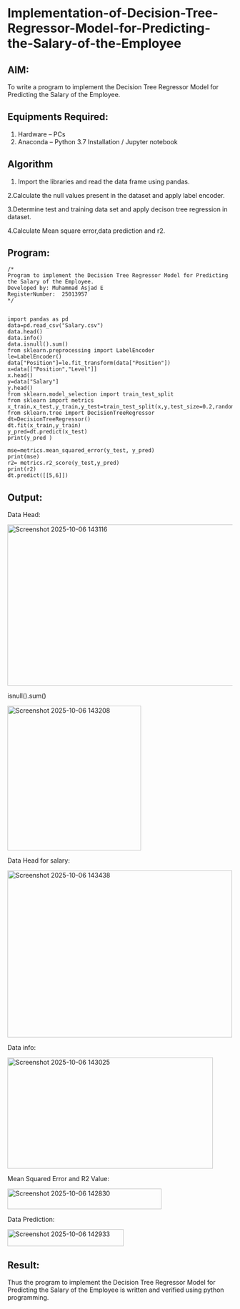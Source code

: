 # Implementation-of-Decision-Tree-Regressor-Model-for-Predicting-the-Salary-of-the-Employee

## AIM:
To write a program to implement the Decision Tree Regressor Model for Predicting the Salary of the Employee.

## Equipments Required:
1. Hardware – PCs
2. Anaconda – Python 3.7 Installation / Jupyter notebook

## Algorithm
1. Import the libraries and read the data frame using pandas.

2.Calculate the null values present in the dataset and apply label encoder.

3.Determine test and training data set and apply decison tree regression in dataset.

4.Calculate Mean square error,data prediction and r2.
 

## Program:
```
/*
Program to implement the Decision Tree Regressor Model for Predicting the Salary of the Employee.
Developed by: Muhammad Asjad E
RegisterNumber:  25013957
*/


import pandas as pd 
data=pd.read_csv("Salary.csv") 
data.head() 
data.info() 
data.isnull().sum() 
from sklearn.preprocessing import LabelEncoder 
le=LabelEncoder() 
data["Position"]=le.fit_transform(data["Position"]) 
x=data[["Position","Level"]] 
x.head() 
y=data["Salary"] 
y.head() 
from sklearn.model_selection import train_test_split 
from sklearn import metrics
x_train,x_test,y_train,y_test=train_test_split(x,y,test_size=0.2,random_state=2) 
from sklearn.tree import DecisionTreeRegressor 
dt=DecisionTreeRegressor() 
dt.fit(x_train,y_train) 
y_pred=dt.predict(x_test) 
print(y_pred )

mse=metrics.mean_squared_error(y_test, y_pred)
print(mse)
r2= metrics.r2_score(y_test,y_pred)
print(r2)
dt.predict([[5,6]])
```

## Output:
Data Head:

<img width="581" height="361" alt="Screenshot 2025-10-06 143116" src="https://github.com/user-attachments/assets/0af04a54-8625-4e44-af4b-241d5614a46a" />


isnull().sum()


<img width="299" height="324" alt="Screenshot 2025-10-06 143208" src="https://github.com/user-attachments/assets/8560efef-367f-4f8e-8f85-c73cb7cd4c0c" />



Data Head for salary:


<img width="503" height="374" alt="Screenshot 2025-10-06 143438" src="https://github.com/user-attachments/assets/b3715739-c6ab-4912-bfa7-f4fe1a02da47" />



Data info:



<img width="460" height="249" alt="Screenshot 2025-10-06 143025" src="https://github.com/user-attachments/assets/f086de99-dec4-461e-8e3e-27061eb8b7c7" />




Mean Squared Error and R2 Value:



<img width="345" height="46" alt="Screenshot 2025-10-06 142830" src="https://github.com/user-attachments/assets/d66a58c5-114c-499f-b702-e4b031c14f74" />



Data Prediction:


<img width="260" height="38" alt="Screenshot 2025-10-06 142933" src="https://github.com/user-attachments/assets/58ac6488-7484-487c-97a8-3d7d32ffd8c2" />



## Result:
Thus the program to implement the Decision Tree Regressor Model for Predicting the Salary of the Employee is written and verified using python programming.

